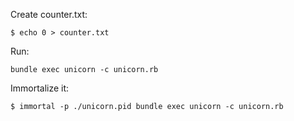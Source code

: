 Create counter.txt:

    $ echo 0 > counter.txt

Run:

    bundle exec unicorn -c unicorn.rb

Immortalize it:

    $ immortal -p ./unicorn.pid bundle exec unicorn -c unicorn.rb
